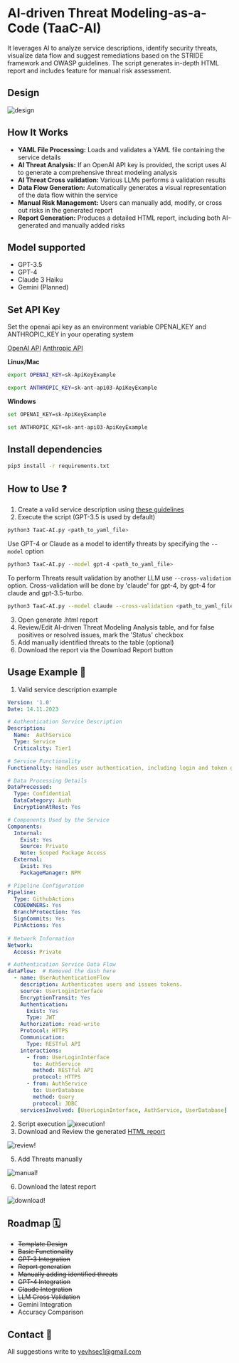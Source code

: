 # AI-driven Threat Modeling-as-a-Code (TaaC-AI)

It leverages AI to analyze service descriptions, identify security threats, visualize data flow and suggest remediations based on the STRIDE framework and OWASP guidelines. The script generates in-depth HTML report and includes feature for manual risk assessment.

## Design

![design](/src/design.png)

## How It Works

- **YAML File Processing:** Loads and validates a YAML file containing the service details
- **AI Threat Analysis:** If an OpenAI API key is provided, the script uses AI to generate a comprehensive threat modeling analysis
- **AI Threat Cross validation:** Various LLMs performs a validation results
- **Data Flow Generation:** Automatically generates a visual representation of the data flow within the service
- **Manual Risk Management:** Users can manually add, modify, or cross out risks in the generated report
- **Report Generation:** Produces a detailed HTML report, including both AI-generated and manually added risks

## Model supported

- GPT-3.5
- GPT-4
- Claude 3 Haiku
- ‎Gemini (Planned)

## Set API Key

Set the openai api key as an environment variable OPENAI_KEY and ANTHROPIC_KEY in your operating system

[OpenAI API](https://openai.com/blog/openai-api)
[Anthropic API](https://docs.anthropic.com/claude/reference/getting-started-with-the-api)

**Linux/Mac**

```bash
export OPENAI_KEY=sk-ApiKeyExample
```

```bash
export ANTHROPIC_KEY=sk-ant-api03-ApiKeyExample
```

**Windows**

```bash
set OPENAI_KEY=sk-ApiKeyExample
```

```bash
set ANTHROPIC_KEY=sk-ant-api03-ApiKeyExample
```

## Install dependencies 

```bash
pip3 install -r requirements.txt
```

## How to Use ❓

1. Create a valid service description using [these guidelines](src/template.md)
2. Execute the script (GPT-3.5 is used by default)

```bash
python3 TaaC-AI.py <path_to_yaml_file>
```

Use GPT-4 or Claude as a model to identify threats by specifying the ```--model``` option

```bash
python3 TaaC-AI.py --model gpt-4 <path_to_yaml_file>
```

To perform Threats result validation by another LLM use ```--cross-validation``` option. Cross-validation will be done by 'claude' for gpt-4, by gpt-4 for claude and gpt-3.5-turbo.

```bash
python3 TaaC-AI.py --model claude --cross-validation <path_to_yaml_file>
```

3. Open generate .html report
4. Review/Edit AI-driven Threat Modeling Analysis table, and for false positives or resolved issues, mark the 'Status' checkbox
5. Add manually identified threats to the table (optional)
6. Download the report via the Download Report button 

## Usage Example 🏁

1. Valid service description example
```yaml
Version: '1.0'
Date: 14.11.2023

# Authentication Service Description
Description:
  Name:  AuthService
  Type: Service
  Criticality: Tier1

# Service Functionality
Functionality: Handles user authentication, including login and token generation.

# Data Processing Details
DataProcessed: 
  Type: Confidential
  DataCategory: Auth
  EncryptionAtRest: Yes

# Components Used by the Service
Components:
  Internal: 
    Exist: Yes
    Source: Private
    Note: Scoped Package Access
  External: 
    Exist: Yes
    PackageManager: NPM

# Pipeline Configuration
Pipeline:
  Type: GithubActions
  CODEOWNERS: Yes
  BranchProtection: Yes
  SignCommits: Yes
  PinActions: Yes
  
# Network Information
Network:
  Access: Private

# Authentication Service Data Flow
dataFlow:  # Removed the dash here
  - name: UserAuthenticationFlow
    description: Authenticates users and issues tokens.
    source: UserLoginInterface
    EncryptionTransit: Yes
    Authentication:
      Exist: Yes
      Type: JWT
    Authorization: read-write
    Protocol: HTTPS
    Communication:
      Type: RESTful API
    interactions:
      - from: UserLoginInterface
        to: AuthService
        method: RESTful API
        protocol: HTTPS
      - from: AuthService
        to: UserDatabase
        method: Query
        protocol: JDBC
    servicesInvolved: [UserLoginInterface, AuthService, UserDatabase]
```
2. Script execution
![execution!](src/execution1.png)
3. Download and Review the generated [HTML report](src/AuthService_2024-03-27_ThreatModelingReport.html)
   
![review!](src/review1.gif)   

5. Add Threats manually

![manual!](src/manual1.gif) 

6. Download the latest report

![download!](src/download1.gif) 

## Roadmap 🗓️

- ~~Template Design~~
- ~~Basic Functionality~~
- ~~GPT-3 Integration~~
- ~~Report generation~~
- ~~Manually adding identified threats~~
- ~~GPT-4 Integration~~
- ~~Claude Integration~~
- ~~LLM Cross Validation~~
- ‎Gemini Integration
- Accuracy Comparison

## Contact 📧

All suggestions write to yevhsec1@gmail.com
